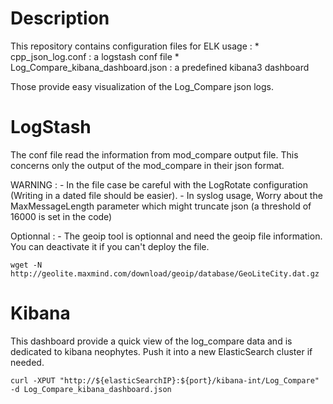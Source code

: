 Description
===========

This repository contains configuration files for ELK usage :
	*	cpp_json_log.conf : a logstash conf file
	*	Log_Compare_kibana_dashboard.json : a predefined kibana3 dashboard
	
Those provide easy visualization of the Log_Compare json logs.

LogStash
===========

The conf file read the information from mod_compare output file.
This concerns only the output of the mod_compare in their json format.

WARNING : 
	- In the file case be careful with the LogRotate configuration (Writing in a dated file should be easier).
	- In syslog usage, Worry about the MaxMessageLength parameter which might truncate json (a threshold of 16000 is set in the code)
	
Optionnal :
	- The geoip tool is optionnal and need the geoip file information. You can deactivate it if you can't deploy the file.
	
	wget -N http://geolite.maxmind.com/download/geoip/database/GeoLiteCity.dat.gz

Kibana
===========

This dashboard provide a quick view of the log_compare data and is dedicated to kibana neophytes.
Push it into a new ElasticSearch cluster if needed.

	curl -XPUT "http://${elasticSearchIP}:${port}/kibana-int/Log_Compare" -d Log_Compare_kibana_dashboard.json